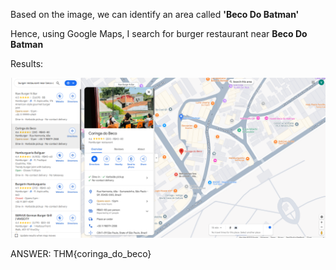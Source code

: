 Based on the image, we can identify an area called **'Beco Do Batman'**

Hence, using Google Maps, I search for burger restaurant near **Beco Do Batman**

Results:

![alt text](<Coringa do Beco_Task2.png>)

ANSWER: THM{coringa_do_beco} 